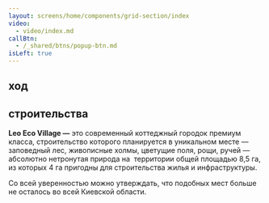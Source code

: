 ```yaml
---
layout: screens/home/components/grid-section/index
video:
  - video/index.md
callBtn:
  - /_shared/btns/popup-btn.md
isLeft: true
---
```


## ход

## **строительства**

**Leo Eco Village —** это современный коттеджный городок премиум класса, строительство которого планируется в уникальном месте — заповедный лес, живописные холмы, цветущие поля, рощи, ручей — абсолютно нетронутая природа на 
территории общей площадью 8,5 га, из которых 4 га пригодны для строительства жилья и инфраструктуры.

Со всей уверенностью можно утверждать, что подобных мест больше не осталось во всей Киевской области.
